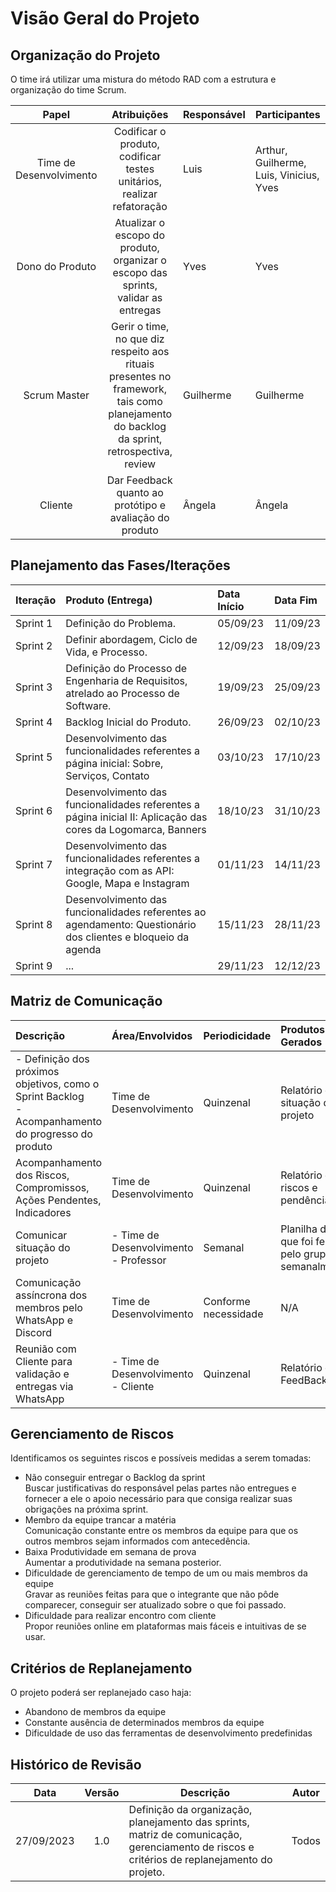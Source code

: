 # Visão Geral do Projeto

## Organização do Projeto

O time irá utilizar uma mistura do método RAD com a estrutura e organização do time Scrum.

|           Papel          | Atribuições                                                            | Responsável | Participantes |
| :----------------------: | :--------------------------------------------------------------------: | ----------------------------------------------- | ------------ |
| Time de Desenvolvimento  | Codificar o produto, codificar testes unitários, realizar refatoração  | Luis | Arthur, Guilherme, Luis, Vinicius, Yves |
| Dono do Produto          | Atualizar o escopo do produto, organizar o escopo das sprints, validar as entregas |          Yves                    | Yves |
| Scrum Master             | Gerir o time, no que diz respeito aos rituais presentes no framework, tais como planejamento do backlog da sprint, retrospectiva, review | Guilherme |  Guilherme |
| Cliente                  | Dar Feedback quanto ao protótipo e avaliação do produto |  Ângela |  Ângela |

## Planejamento das Fases/Iterações

| Iteração | Produto (Entrega)                                                                    | Data Início | Data Fim |
| :------- | :----------------------------------------------------------------------------------- | :---------- | :------- |
| Sprint 1 | Definição do Problema.                                                               | 05/09/23    | 11/09/23 |
| Sprint 2 | Definir abordagem, Ciclo de Vida, e Processo.                                        | 12/09/23    | 18/09/23 |
| Sprint 3 | Definição do Processo de Engenharia de Requisitos, atrelado ao Processo de Software. | 19/09/23    | 25/09/23 |
| Sprint 4 | Backlog Inicial do Produto.                                                          | 26/09/23    | 02/10/23 |
| Sprint 5 | Desenvolvimento das funcionalidades referentes a página inicial: Sobre,  Serviços, Contato | 03/10/23    | 17/10/23 |
| Sprint 6 | Desenvolvimento das funcionalidades referentes a página inicial II:  Aplicação das cores da Logomarca, Banners | 18/10/23    | 31/10/23 |
| Sprint 7 | Desenvolvimento das funcionalidades referentes a integração com as API: Google, Mapa e Instagram | 01/11/23    | 14/11/23 |
| Sprint 8 | Desenvolvimento das funcionalidades referentes ao agendamento: Questionário dos clientes e bloqueio da agenda | 15/11/23    | 28/11/23 |
| Sprint 9 | ...                                                                                  | 29/11/23    | 12/12/23 |

## Matriz de Comunicação

| Descrição | Área/Envolvidos | Periodicidade | Produtos Gerados |
| :-------- | :-------------- | :------------ | :--------------- |
| - Definição dos próximos objetivos, como o Sprint Backlog </br> - Acompanhamento do progresso do produto | Time de Desenvolvimento | Quinzenal | Relatório de situação do projeto |
| Acompanhamento dos Riscos, Compromissos, Ações Pendentes, Indicadores | Time de Desenvolvimento | Quinzenal | Relatório de riscos e pendência |
| Comunicar situação do projeto | - Time de Desenvolvimento </br> - Professor | Semanal | Planilha do que foi feito pelo grupo semanalmente |
| Comunicação assíncrona dos membros pelo WhatsApp e Discord | Time de Desenvolvimento | Conforme necessidade | N/A |
| Reunião com Cliente para validação e entregas via WhatsApp | - Time de Desenvolvimento </br> - Cliente | Quinzenal | Relatório de FeedBacks |

## Gerenciamento de Riscos

Identificamos os seguintes riscos e possíveis medidas a serem tomadas:

<ul>
    <li> Não conseguir entregar o Backlog da sprint </li>
        Buscar justificativas do responsável pelas partes não entregues e fornecer a ele o apoio necessário para que consiga realizar suas obrigações na próxima sprint.
    <li> Membro da equipe trancar a matéria </li>
        Comunicação constante entre os membros da equipe para que os outros membros sejam informados com antecedência.
    <li> Baixa Produtividade em semana de prova </li>
        Aumentar a produtividade na semana posterior.
    <li> Dificuldade de gerenciamento de tempo de um ou mais membros da equipe </li>
        Gravar as reuniões feitas para que o integrante que não pôde comparecer, conseguir ser atualizado sobre o que foi passado.
    <li> Dificuldade para realizar encontro com cliente </li>
        Propor reuniões online em plataformas mais fáceis e intuitivas de se usar.
</ul>



## Critérios de Replanejamento

O projeto poderá ser replanejado caso haja:

<ul>
    <li> Abandono de membros da equipe </li>
    <li> Constante ausência de determinados membros da equipe </li>
    <li> Dificuldade de uso das ferramentas de desenvolvimento predefinidas </li>
</ul>

## Histórico de Revisão

| Data       | Versão |                                                          Descrição                                                               |    Autor     |
| :--------: | :----: | -------------------------------------------------------------------------------------------------------------------------------- | ------------ |
| 27/09/2023 | 1.0    | Definição da organização, planejamento das sprints, matriz de comunicação, gerenciamento de riscos e critérios de replanejamento do projeto. | Todos |

